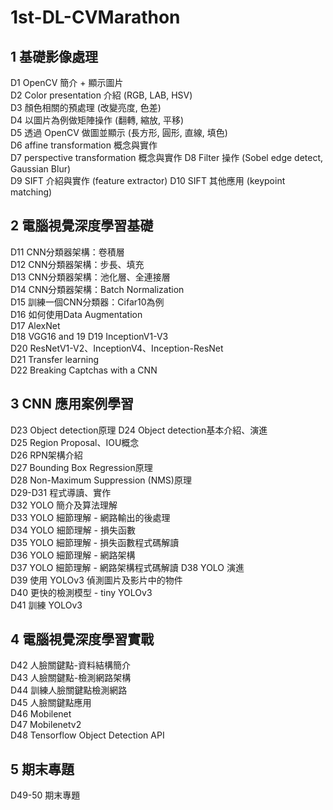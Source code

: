 # 1st-DL-CVMarathon  

## 1 基礎影像處理
D1 OpenCV 簡介 + 顯示圖片  
D2 Color presentation 介紹 (RGB, LAB, HSV)  
D3 顏色相關的預處理 (改變亮度, 色差)  
D4 以圖片為例做矩陣操作 (翻轉, 縮放, 平移)  
D5 透過 OpenCV 做圖並顯示 (長方形, 圓形, 直線, 填色)  
D6 affine transformation 概念與實作  
D7 perspective transformation 概念與實作
D8 Filter 操作 (Sobel edge detect, Gaussian Blur)  
D9 SIFT 介紹與實作 (feature extractor)
D10 SIFT 其他應用 (keypoint matching)
  
## 2 電腦視覺深度學習基礎  
D11 CNN分類器架構：卷積層  
D12 CNN分類器架構：步長、填充  
D13 CNN分類器架構：池化層、全連接層  
D14 CNN分類器架構：Batch Normalization  
D15 訓練一個CNN分類器：Cifar10為例  
D16 如何使用Data Augmentation  
D17 AlexNet  
D18 VGG16 and 19 
D19 InceptionV1-V3  
D20 ResNetV1-V2、InceptionV4、Inception-ResNet  
D21 Transfer learning  
D22 Breaking Captchas with a CNN  

## 3 CNN 應用案例學習
D23 Object detection原理
D24 Object detection基本介紹、演進  
D25 Region Proposal、IOU概念  
D26 RPN架構介紹  
D27 Bounding Box Regression原理  
D28 Non-Maximum Suppression (NMS)原理   
D29-D31 程式導讀、實作  
D32 YOLO 簡介及算法理解  
D33 YOLO 細節理解 - 網路輸出的後處理  
D34 YOLO 細節理解 - 損失函數  
D35 YOLO 細節理解 - 損失函數程式碼解讀  
D36 YOLO 細節理解 - 網路架構  
D37 YOLO 細節理解 - 網路架構程式碼解讀
D38 YOLO 演進  
D39 使用 YOLOv3 偵測圖片及影片中的物件  
D40 更快的檢測模型 - tiny YOLOv3  
D41 訓練 YOLOv3  

## 4 電腦視覺深度學習實戰  
D42 人臉關鍵點-資料結構簡介  
D43 人臉關鍵點-檢測網路架構  
D44 訓練人臉關鍵點檢測網路  
D45 人臉關鍵點應用  
D46 Mobilenet  
D47 Mobilenetv2  
D48 Tensorflow Object Detection API  

## 5 期末專題
D49-50 期末專題  

